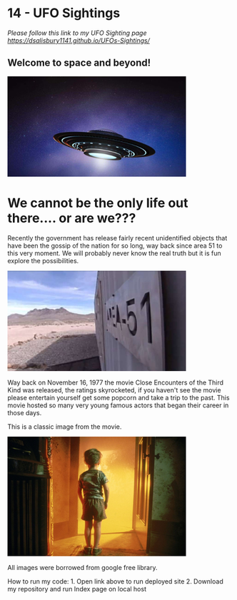 # 14 - UFO Sightings

*Please follow this link to my UFO Sighting page https://dsalisbury1141.github.io/UFOs-Sightings/*


## Welcome to space and beyond!

<img src="https://github.com/dsalisbury1141/JavaScript-Challenge/blob/master/static/images/space_ship.jpg" width="400">

# We cannot be the only life out there.... or are we???
Recently the government has release fairly recent unidentified objects that have been the gossip of the nation for so long, way back since area 51 to this very moment. We will probably never know the real truth but it is fun explore the possibilities.

<img src="https://github.com/dsalisbury1141/JavaScript-Challenge/blob/master/static/images/area_51.jpg" width="400">

Way back on November 16, 1977 the movie Close Encounters of the Third Kind was released, the ratings skyrocketed, if you haven't see the movie please entertain yourself get some popcorn and take a trip to the past. This movie hosted so many very young famous actors that began their career in those days. 

This is a classic image from the movie. 

<img src="https://github.com/dsalisbury1141/JavaScript-Challenge/blob/master/static/images/close-encounters.jpg" width="400">

All images were borrowed from google free library.


How to run my code:
	1. Open link above to run deployed site
	2. Download my repository and run Index page on local host

